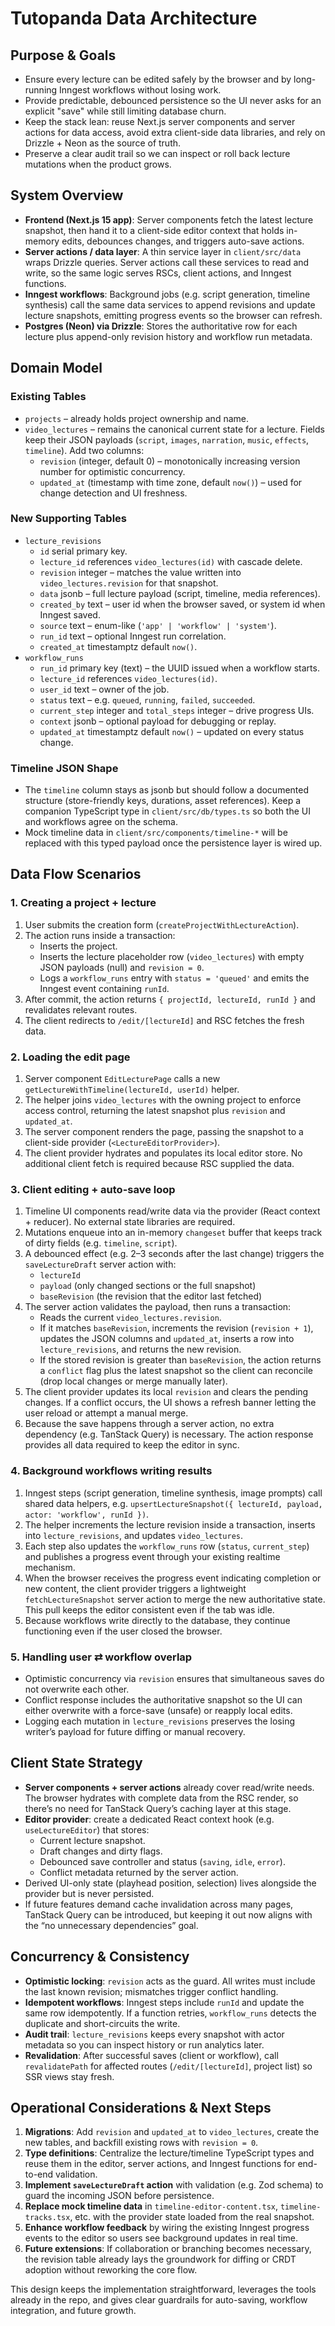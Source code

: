 # Tutopanda Data Architecture

## Purpose & Goals
- Ensure every lecture can be edited safely by the browser and by long-running Inngest workflows without losing work.
- Provide predictable, debounced persistence so the UI never asks for an explicit "save" while still limiting database churn.
- Keep the stack lean: reuse Next.js server components and server actions for data access, avoid extra client-side data libraries, and rely on Drizzle + Neon as the source of truth.
- Preserve a clear audit trail so we can inspect or roll back lecture mutations when the product grows.

## System Overview
- **Frontend (Next.js 15 app)**: Server components fetch the latest lecture snapshot, then hand it to a client-side editor context that holds in-memory edits, debounces changes, and triggers auto-save actions.
- **Server actions / data layer**: A thin service layer in `client/src/data` wraps Drizzle queries. Server actions call these services to read and write, so the same logic serves RSCs, client actions, and Inngest functions.
- **Inngest workflows**: Background jobs (e.g. script generation, timeline synthesis) call the same data services to append revisions and update lecture snapshots, emitting progress events so the browser can refresh.
- **Postgres (Neon) via Drizzle**: Stores the authoritative row for each lecture plus append-only revision history and workflow run metadata.

## Domain Model
### Existing Tables
- `projects` – already holds project ownership and name.
- `video_lectures` – remains the canonical current state for a lecture. Fields keep their JSON payloads (`script`, `images`, `narration`, `music`, `effects`, `timeline`). Add two columns:
  - `revision` (integer, default 0) – monotonically increasing version number for optimistic concurrency.
  - `updated_at` (timestamp with time zone, default `now()`) – used for change detection and UI freshness.

### New Supporting Tables
- `lecture_revisions`
  - `id` serial primary key.
  - `lecture_id` references `video_lectures(id)` with cascade delete.
  - `revision` integer – matches the value written into `video_lectures.revision` for that snapshot.
  - `data` jsonb – full lecture payload (script, timeline, media references).
  - `created_by` text – user id when the browser saved, or system id when Inngest saved.
  - `source` text – enum-like (`'app' | 'workflow' | 'system'`).
  - `run_id` text – optional Inngest run correlation.
  - `created_at` timestamptz default `now()`.
- `workflow_runs`
  - `run_id` primary key (text) – the UUID issued when a workflow starts.
  - `lecture_id` references `video_lectures(id)`.
  - `user_id` text – owner of the job.
  - `status` text – e.g. `queued`, `running`, `failed`, `succeeded`.
  - `current_step` integer and `total_steps` integer – drive progress UIs.
  - `context` jsonb – optional payload for debugging or replay.
  - `updated_at` timestamptz default `now()` – updated on every status change.

### Timeline JSON Shape
- The `timeline` column stays as jsonb but should follow a documented structure (store-friendly keys, durations, asset references). Keep a companion TypeScript type in `client/src/db/types.ts` so both the UI and workflows agree on the schema.
- Mock timeline data in `client/src/components/timeline-*` will be replaced with this typed payload once the persistence layer is wired up.

## Data Flow Scenarios
### 1. Creating a project + lecture
1. User submits the creation form (`createProjectWithLectureAction`).
2. The action runs inside a transaction:
   - Inserts the project.
   - Inserts the lecture placeholder row (`video_lectures`) with empty JSON payloads (null) and `revision = 0`.
   - Logs a `workflow_runs` entry with `status = 'queued'` and emits the Inngest event containing `runId`.
3. After commit, the action returns `{ projectId, lectureId, runId }` and revalidates relevant routes.
4. The client redirects to `/edit/[lectureId]` and RSC fetches the fresh data.

### 2. Loading the edit page
1. Server component `EditLecturePage` calls a new `getLectureWithTimeline(lectureId, userId)` helper.
2. The helper joins `video_lectures` with the owning project to enforce access control, returning the latest snapshot plus `revision` and `updated_at`.
3. The server component renders the page, passing the snapshot to a client-side provider (`<LectureEditorProvider>`).
4. The client provider hydrates and populates its local editor store. No additional client fetch is required because RSC supplied the data.

### 3. Client editing + auto-save loop
1. Timeline UI components read/write data via the provider (React context + reducer). No external state libraries are required.
2. Mutations enqueue into an in-memory `changeset` buffer that keeps track of dirty fields (e.g. `timeline`, `script`).
3. A debounced effect (e.g. 2–3 seconds after the last change) triggers the `saveLectureDraft` server action with:
   - `lectureId`
   - `payload` (only changed sections or the full snapshot)
   - `baseRevision` (the revision that the editor last fetched)
4. The server action validates the payload, then runs a transaction:
   - Reads the current `video_lectures.revision`.
   - If it matches `baseRevision`, increments the revision (`revision + 1`), updates the JSON columns and `updated_at`, inserts a row into `lecture_revisions`, and returns the new revision.
   - If the stored revision is greater than `baseRevision`, the action returns a `conflict` flag plus the latest snapshot so the client can reconcile (drop local changes or merge manually later).
5. The client provider updates its local `revision` and clears the pending changes. If a conflict occurs, the UI shows a refresh banner letting the user reload or attempt a manual merge.
6. Because the save happens through a server action, no extra dependency (e.g. TanStack Query) is necessary. The action response provides all data required to keep the editor in sync.

### 4. Background workflows writing results
1. Inngest steps (script generation, timeline synthesis, image prompts) call shared data helpers, e.g. `upsertLectureSnapshot({ lectureId, payload, actor: 'workflow', runId })`.
2. The helper increments the lecture revision inside a transaction, inserts into `lecture_revisions`, and updates `video_lectures`.
3. Each step also updates the `workflow_runs` row (`status`, `current_step`) and publishes a progress event through your existing realtime mechanism.
4. When the browser receives the progress event indicating completion or new content, the client provider triggers a lightweight `fetchLectureSnapshot` server action to merge the new authoritative state. This pull keeps the editor consistent even if the tab was idle.
5. Because workflows write directly to the database, they continue functioning even if the user closed the browser.

### 5. Handling user ⇄ workflow overlap
- Optimistic concurrency via `revision` ensures that simultaneous saves do not overwrite each other.
- Conflict response includes the authoritative snapshot so the UI can either overwrite with a force-save (unsafe) or reapply local edits.
- Logging each mutation in `lecture_revisions` preserves the losing writer’s payload for future diffing or manual recovery.

## Client State Strategy
- **Server components + server actions** already cover read/write needs. The browser hydrates with complete data from the RSC render, so there’s no need for TanStack Query’s caching layer at this stage.
- **Editor provider**: create a dedicated React context hook (e.g. `useLectureEditor`) that stores:
  - Current lecture snapshot.
  - Draft changes and dirty flags.
  - Debounced save controller and status (`saving`, `idle`, `error`).
  - Conflict metadata returned by the server action.
- Derived UI-only state (playhead position, selection) lives alongside the provider but is never persisted.
- If future features demand cache invalidation across many pages, TanStack Query can be introduced, but keeping it out now aligns with the “no unnecessary dependencies” goal.

## Concurrency & Consistency
- **Optimistic locking**: `revision` acts as the guard. All writes must include the last known revision; mismatches trigger conflict handling.
- **Idempotent workflows**: Inngest steps include `runId` and update the same row idempotently. If a function retries, `workflow_runs` detects the duplicate and short-circuits the write.
- **Audit trail**: `lecture_revisions` keeps every snapshot with actor metadata so you can inspect history or run analytics later.
- **Revalidation**: After successful saves (client or workflow), call `revalidatePath` for affected routes (`/edit/[lectureId]`, project list) so SSR views stay fresh.

## Operational Considerations & Next Steps
1. **Migrations**: Add `revision` and `updated_at` to `video_lectures`, create the new tables, and backfill existing rows with `revision = 0`.
2. **Type definitions**: Centralize the lecture/timeline TypeScript types and reuse them in the editor, server actions, and Inngest functions for end-to-end validation.
3. **Implement `saveLectureDraft` action** with validation (e.g. Zod schema) to guard the incoming JSON before persistence.
4. **Replace mock timeline data** in `timeline-editor-content.tsx`, `timeline-tracks.tsx`, etc. with the provider state loaded from the real snapshot.
5. **Enhance workflow feedback** by wiring the existing Inngest progress events to the editor so users see background updates in real time.
6. **Future extensions**: If collaboration or branching becomes necessary, the revision table already lays the groundwork for diffing or CRDT adoption without reworking the core flow.

This design keeps the implementation straightforward, leverages the tools already in the repo, and gives clear guardrails for auto-saving, workflow integration, and future growth.
